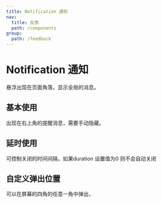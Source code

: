 ```yaml
---
title: Notification 通知
nav:
  title: 反馈
  path: /components
group:
  path: /feedback
---
```


# Notification 通知
悬浮出现在页面角落，显示全局的消息。

## 基本使用
出现在右上角的提醒消息，需要手动隐藏。
<code src='./demo/index1.tsx'></code>

## 延时使用
 可控制关闭的时间间隔，如果duration 设置值为0 则不会自动关闭
<code src='./demo/index2.tsx'></code>

## 自定义弹出位置
可以在屏幕的四角的任意一角中弹出，
<code src='./demo/index3.tsx'></code>


<API src='./index.tsx'></API>